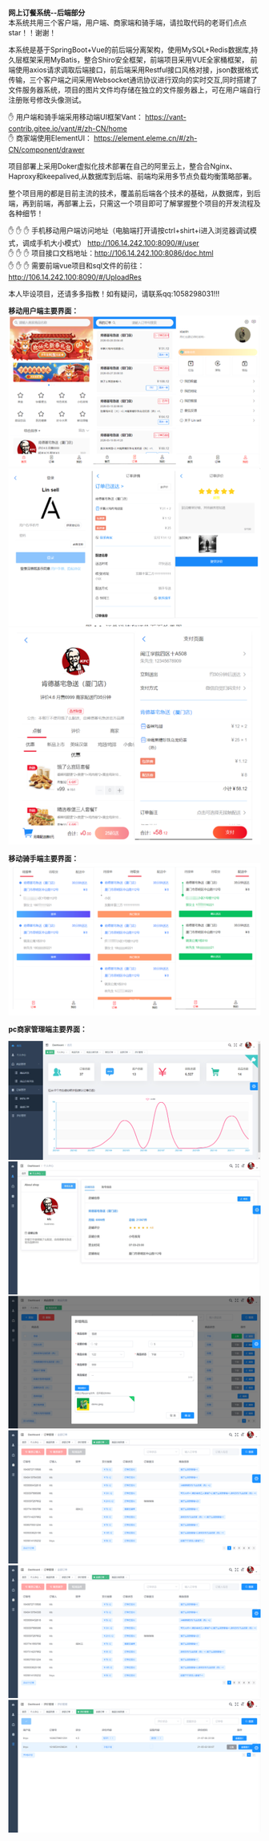  **网上订餐系统--后端部分**  
本系统共用三个客户端，用户端、商家端和骑手端，请拉取代码的老哥们点点star！！谢谢！

本系统是基于SpringBoot+Vue的前后端分离架构，使用MySQL+Redis数据库,持久层框架采用MyBatis，整合Shiro安全框架，前端项目采用VUE全家桶框架，
前端使用axios请求调取后端接口，前后端采用Restful接口风格对接，json数据格式传输，三个客户端之间采用Websocket通讯协议进行双向的实时交互,同时搭建了
文件服务器系统，项目的图片文件均存储在独立的文件服务器上，可在用户端自行注册账号修改头像测试。
   
 :hand: 用户端和骑手端采用移动端UI框架Vant： https://vant-contrib.gitee.io/vant/#/zh-CN/home   
 :hand: 商家端使用ElementUI： https://element.eleme.cn/#/zh-CN/component/drawer

项目部署上采用Doker虚拟化技术部署在自己的阿里云上，整合合Nginx、Haproxy和keepalived,从数据库到后端、前端均采用多节点负载均衡策略部署。

整个项目用的都是目前主流的技术，覆盖前后端各个技术的基础，从数据库，到后端，再到前端，再部署上云，只需这一个项目即可了解掌握整个项目的开发流程及各种细节！

 :raised_hand:  :raised_hand:  :raised_hand: 手机移动用户端访问地址（电脑端打开请按ctrl+shirt+i进入浏览器调试模式，调成手机大小模式）
 http://106.14.242.100:8090/#/user   
 :raised_hand:  :raised_hand:  :raised_hand: 项目接口文档地址：http://106.14.242.100:8086/doc.html   
 :raised_hand:  :raised_hand:  :raised_hand: 需要前端vue项目和sql文件的前往：
 http://106.14.242.100:8090/#/UploadRes

本人毕设项目，还请多多指教！如有疑问，请联系qq:1058298031!!!


**移动用户端主要界面：**    
![输入图片说明](src/main/resources/templates/images/%E7%94%A8%E6%88%B7%E7%AB%AF.png)
![输入图片说明](src/main/resources/templates/images/%E7%94%A8%E6%88%B7%E7%AB%AF3.png)
![输入图片说明](src/main/resources/templates/images/%E7%94%A8%E6%88%B7%E7%AB%AF4.png)

**移动骑手端主要界面：**    
![输入图片说明](src/main/resources/templates/images/%E9%AA%91%E6%89%8B%E7%AB%AF.png)


**pc商家管理端主要界面：**    

![输入图片说明](src/main/resources/templates/images/%E5%95%86%E5%AE%B6%E7%AB%AF.png)
![输入图片说明](src/main/resources/templates/images/%E5%95%86%E5%AE%B6%E7%AB%AF2.jpg)
![输入图片说明](src/main/resources/templates/images/%E5%95%86%E5%AE%B6%E7%AB%AF3.png)
![输入图片说明](src/main/resources/templates/images/%E5%95%86%E5%AE%B6%E7%AB%AF4.png)
![输入图片说明](src/main/resources/templates/images/%E5%95%86%E5%AE%B6%E7%AB%AF5.png)
![输入图片说明](src/main/resources/templates/images/%E5%95%86%E5%AE%B6%E7%AB%AF6.png)